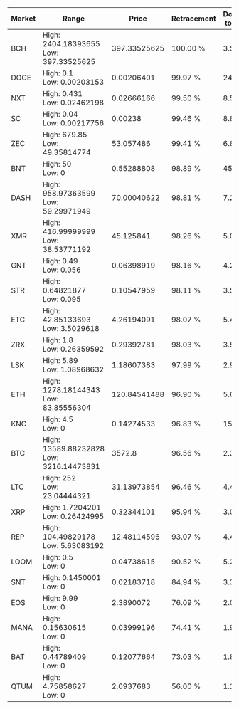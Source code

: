 | Market | Range | Price| Retracement | Doubles to 50% |
| --- | --- | --- | --- | --- |
| BCH | High: 2404.18393655<br />Low: 397.33525625 | 397.33525625 | 100.00 % | 3.53 |
| DOGE | High: 0.1<br />Low: 0.00203153 | 0.00206401 | 99.97 % | 24.72 |
| NXT | High: 0.431<br />Low: 0.02462198 | 0.02666166 | 99.50 % | 8.54 |
| SC | High: 0.04<br />Low: 0.00217756 | 0.00238 | 99.46 % | 8.86 |
| ZEC | High: 679.85<br />Low: 49.35814774 | 53.057486 | 99.41 % | 6.87 |
| BNT | High: 50<br />Low: 0 | 0.55288808 | 98.89 % | 45.22 |
| DASH | High: 958.97363599<br />Low: 59.29971949 | 70.00040622 | 98.81 % | 7.27 |
| XMR | High: 416.99999999<br />Low: 38.53771192 | 45.125841 | 98.26 % | 5.05 |
| GNT | High: 0.49<br />Low: 0.056 | 0.06398919 | 98.16 % | 4.27 |
| STR | High: 0.64821877<br />Low: 0.095 | 0.10547959 | 98.11 % | 3.52 |
| ETC | High: 42.85133693<br />Low: 3.5029618 | 4.26194091 | 98.07 % | 5.44 |
| ZRX | High: 1.8<br />Low: 0.26359592 | 0.29392781 | 98.03 % | 3.51 |
| LSK | High: 5.89<br />Low: 1.08968632 | 1.18607383 | 97.99 % | 2.94 |
| ETH | High: 1278.18144343<br />Low: 83.85556304 | 120.84541488 | 96.90 % | 5.64 |
| KNC | High: 4.5<br />Low: 0 | 0.14274533 | 96.83 % | 15.76 |
| BTC | High: 13589.88232828<br />Low: 3216.14473831 | 3572.8 | 96.56 % | 2.35 |
| LTC | High: 252<br />Low: 23.04444321 | 31.13973854 | 96.46 % | 4.42 |
| XRP | High: 1.7204201<br />Low: 0.26424995 | 0.32344101 | 95.94 % | 3.07 |
| REP | High: 104.49829178<br />Low: 5.63083192 | 12.48114596 | 93.07 % | 4.41 |
| LOOM | High: 0.5<br />Low: 0 | 0.04738615 | 90.52 % | 5.28 |
| SNT | High: 0.1450001<br />Low: 0 | 0.02183718 | 84.94 % | 3.32 |
| EOS | High: 9.99<br />Low: 0 | 2.3890072 | 76.09 % | 2.09 |
| MANA | High: 0.15630615<br />Low: 0 | 0.03999196 | 74.41 % | 1.95 |
| BAT | High: 0.44789409<br />Low: 0 | 0.12077664 | 73.03 % | 1.85 |
| QTUM | High: 4.75858627<br />Low: 0 | 2.0937683 | 56.00 % | 1.14 |
